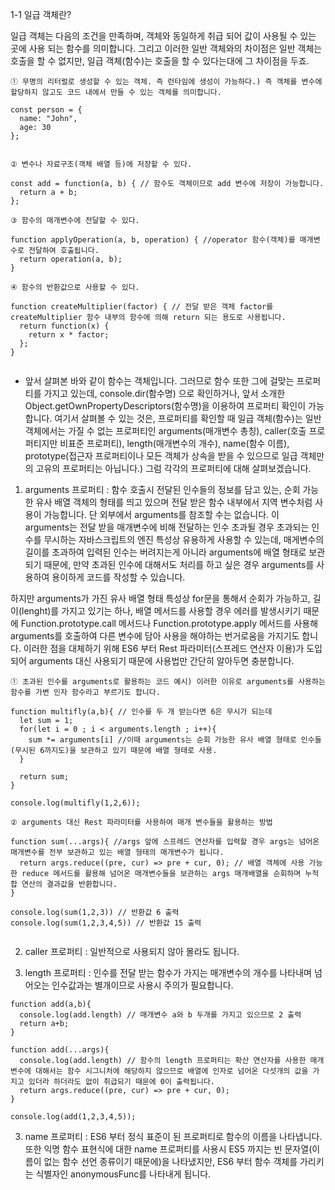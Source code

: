 1-1 일급 객체란?

일급 객체는 다음의 조건을 만족하며, 객체와 동일하게 취급 되어 값이 사용될 수 있는 곳에 사용 되는 함수를 의미합니다. 그리고 이러한 일반 객체와의 차이점은 일반 객체는 호출을 할 수 없지만, 일급 객체(함수)는 호출을 할 수 있다는대에 그 차이점을 두죠.

```
① 무명의 리터럴로 생성할 수 있는 객체. 즉 런타임에 생성이 가능하다.) 즉 객체를 변수에 할당하지 않고도 코드 내에서 만들 수 있는 객체를 의미합니다.

const person = {
  name: "John",
  age: 30
};


② 변수나 자료구조(객체 배열 등)에 저장할 수 있다.

const add = function(a, b) { // 함수도 객체이므로 add 변수에 저장이 가능합니다.
  return a + b;
};

③ 함수의 매개변수에 전달할 수 있다.

function applyOperation(a, b, operation) { //operator 함수(객체)를 매개변수로 전달하여 호출됩니다.
  return operation(a, b);
}

④ 함수의 반환값으로 사용할 수 있다.

function createMultiplier(factor) { // 전달 받은 객체 factor를 createMultiplier 함수 내부의 함수에 의해 return 되는 용도로 사용됩니다.
  return function(x) {
    return x * factor;
  };
}


```

- 앞서 살펴본 바와 같이 함수는 객체입니다. 그러므로 함수 또한 그에 걸맞는 프로퍼티를 가지고 있는데, console.dir(함수명) 으로 확인하거나, 앞서 소개한 Object.getOwnPropertyDescriptors(함수명)을 이용하여 프로퍼티 확인이 가능합니다. 여기서 살펴볼 수 있는 것은, 프로퍼티를 확인할 때 일급 객체(함수)는 일반 객체에서는 가질 수 없는 프로퍼티인 arguments(매개변수 총칭), caller(호출 프로퍼티지만 비표준 프로퍼티), length(매개변수의 개수), name(함수 이름), prototype(접근자 프로퍼티이나 모든 객체가 상속을 받을 수 있으므로 일급 객체만의 고유의 프로퍼티는 아닙니다.) 그럼 각각의 프로퍼티에 대해 살펴보겠습니다.

1. arguments 프로퍼티 :
  함수 호출시 전달된 인수들의 정보를 담고 있는, 순회 가능한 유사 배열 객체의 형태를 띄고 있으며 전달 받은 함수 내부에서 지역 변수처럼 사용이 가능합니다. 단 외부에서 arguments를 참조할 수는 없습니다. 이 arguments는 전달 받을 매개변수에 비해 전달하는 인수 초과될 경우 초과되는 인수를 무시하는 자바스크립트의 엔진 특성상 유용하게 사용할 수 있는데, 매게변수의 길이를 초과하여 입력된 인수는 버려지는게 아니라 arguments에 배열 형태로 보관되기 때문에, 만약 초과된 인수에 대해서도 처리를 하고 싶은 경우 arguments를 사용하여 용이하게 코드를 작성할 수 있습니다. 
  
  하지만 arguments가 가진 유사 배열 형태 특성상 for문을 통해서 순회가 가능하고, 길이(lenght)를 가지고 있기는 하나, 배열 메서드를 사용할 경우 에러를 발생시키기 때문에 Function.prototype.call 메서드나 Function.prototype.apply 메서드를 사용해 arguments를 호출하여 다른 변수에 담아 사용을 해야하는 번거로움을 가지기도 합니다. 이러한 점을 대체하기 위해 ES6 부터 Rest 파라미터(스프레드 연산자 이용)가 도입되어 arguments 대신 사용되기 때문에 사용법만 간단히 알아두면 충분합니다.

```
① 초과된 인수를 arguments로 활용하는 코드 예시) 이러한 이유로 arguments를 사용하는 함수를 가변 인자 함수라고 부르기도 합니다.

function multifly(a,b){ // 인수를 두 개 받는다면 6은 무시가 되는데
  let sum = 1;
  for(let i = 0 ; i < arguments.length ; i++){
    sum *= arguments[i] //이때 arguments는 순회 가능한 유사 배열 형태로 인수들(무시된 6까지도)을 보관하고 있기 때문에 배열 형태로 사용.
  }

  return sum;
}

console.log(multifly(1,2,6));

② arguments 대신 Rest 파라미터를 사용하여 매개 변수들을 활용하는 방법

function sum(...args){ //args 앞에 스프레드 연산자를 입력할 경우 args는 넘어온 매개변수를 전부 보관하고 있는 배열 형태의 매개변수가 됩니다.
  return args.reduce((pre, cur) => pre + cur, 0); // 배열 객체에 사용 가능한 reduce 메서드를 활용해 넘어온 매개변수들을 보관하는 args 매개배열을 순회하며 누적합 연산의 결과값을 반환합니다.
}

console.log(sum(1,2,3)) // 반환값 6 출력
console.log(sum(1,2,3,4,5)) // 반환값 15 출력


```

2. caller 프로퍼티 : 일반적으로 사용되지 않아 몰라도 됩니다.

3. length 프로퍼티 :
  인수를 전달 받는 함수가 가지는 매개변수의 개수를 나타내며 넘어오는 인수값과는 별개이므로 사용시 주의가 필요합니다.

  ```
  function add(a,b){
    console.log(add.length) // 매개변수 a와 b 두개를 가지고 있으므로 2 출력
    return a+b;
  }

  function add(...args){
    console.log(add.length) // 함수의 length 프로퍼티는 확산 연산자를 사용한 매개변수에 대해서는 함수 시그니처에 해당하지 않으므로 배열에 인자로 넘어온 다섯개의 값을 가지고 있더라 하더라도 없이 취급되기 때문에 0이 출력됩니다.
    return args.reduce((pre, cur) => pre + cur, 0); 
  }

  console.log(add(1,2,3,4,5));
  
  ```

3. name 프로퍼티 :
  ES6 부터 정식 표준이 된 프로퍼티로 함수의 이름을 나타냅니다. 또한 익명 함수 표현식에 대한 name 프로퍼티를 사용시 ES5 까지는 빈 문자열(이름이 없는 함수 선언 종류이기 때문에)을 나타냈지만, ES6 부터 함수 객체를 가리키는 식별자인 anonymousFunc를 나타내게 됩니다.
  